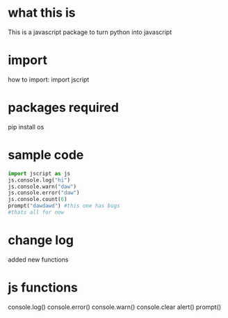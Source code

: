 # what this is

This is a javascript package to turn python into javascript

# import
how to import: import jscript

# packages required

pip install os

# sample code

```python
import jscript as js
js.console.log("hi")
js.console.warn("daw")
js.console.error("daw")
js.console.count(6)
prompt("dawdawd") #this one has bugs
#thats all for now
```
# change log

added new functions

# js functions

console.log()
console.error()
console.warn()
console.clear
alert()
prompt()